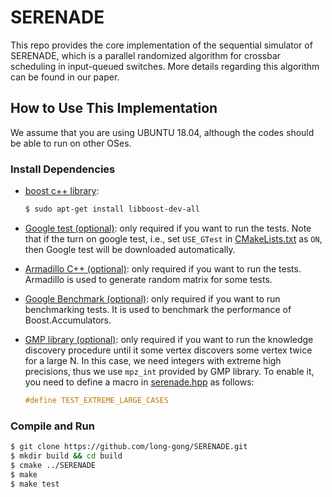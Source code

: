 # SERENADE

This repo provides the core implementation of the sequential simulator of SERENADE, which is a parallel randomized algorithm for crossbar scheduling in input-queued switches. More details regarding this algorithm can be found in our paper.

## How to Use This Implementation 

We assume that you are using UBUNTU 18.04, although the codes should be able to run on other OSes.

### Install Dependencies

+ [boost c++ library](https://www.boost.org/): 
    ```bash 
    $ sudo apt-get install libboost-dev-all
    ```
+ [Google test (optional)](https://github.com/google/googletest): only required if you want to run the tests. Note that if the turn on google test, i.e., set `USE_GTest` in [CMakeLists.txt](./CMakeLists.txt) as `ON`, then Google test will be downloaded automatically.

+ [Armadillo C++ (optional)](http://arma.sourceforge.net/): only required if you want to run the tests. Armadillo is used to generate random matrix for some tests.

+ [Google Benchmark (optional)](https://github.com/google/benchmark): only required if you want to run benchmarking tests. It is used to benchmark the performance of Boost.Accumulators.

+ [GMP library (optional)](https://gmplib.org/): only required if you want to run the knowledge discovery procedure until it some vertex discovers some vertex twice for a large N. In this case, we need integers with extreme high precisions, thus we use `mpz_int` provided by GMP library. To enable it, you need to define a macro in [serenade.hpp](./serenade.hpp) as follows:
    ```C++ 
    #define TEST_EXTREME_LARGE_CASES
    ```
 
 ### Compile and Run
 
 ```bash 
 $ git clone https://github.com/long-gong/SERENADE.git
 $ mkdir build && cd build
 $ cmake ../SERENADE
 $ make
 $ make test
 ```